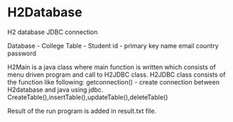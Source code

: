 # H2Database
H2 database JDBC connection

Database - College
Table - Student
id - primary key
name
email
country
password

H2Main is a java class where main function is written which consists of menu driven program and call to H2JDBC class.
H2JDBC class consists of the function like following:
getconnection() - create connection between H2database and java using jdbc.
CreateTable(),insertTable(),updateTable(),deleteTable()

Result of the run program is added in result.txt file.
